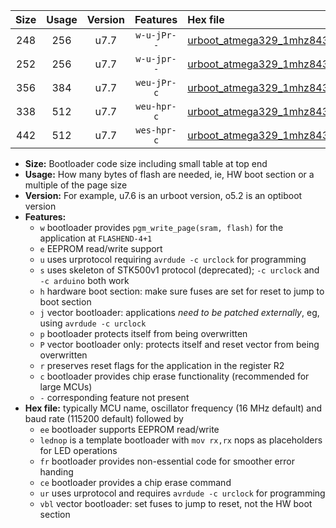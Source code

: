 |Size|Usage|Version|Features|Hex file|
|:-:|:-:|:-:|:-:|:--|
|248|256|u7.7|`w-u-jPr--`|[urboot_atmega329_1mhz8432_19200bps_lednop_ur_vbl.hex](https://raw.githubusercontent.com/stefanrueger/urboot.hex/main/mcus/atmega329/fcpu_1mhz8432/19200_bps/urboot_atmega329_1mhz8432_19200bps_lednop_ur_vbl.hex)|
|252|256|u7.7|`w-u-jpr--`|[urboot_atmega329_1mhz8432_19200bps_lednop_fr_ur_vbl.hex](https://raw.githubusercontent.com/stefanrueger/urboot.hex/main/mcus/atmega329/fcpu_1mhz8432/19200_bps/urboot_atmega329_1mhz8432_19200bps_lednop_fr_ur_vbl.hex)|
|356|384|u7.7|`weu-jPr-c`|[urboot_atmega329_1mhz8432_19200bps_ee_lednop_fr_ce_ur_vbl.hex](https://raw.githubusercontent.com/stefanrueger/urboot.hex/main/mcus/atmega329/fcpu_1mhz8432/19200_bps/urboot_atmega329_1mhz8432_19200bps_ee_lednop_fr_ce_ur_vbl.hex)|
|338|512|u7.7|`weu-hpr-c`|[urboot_atmega329_1mhz8432_19200bps_ee_lednop_fr_ce_ur.hex](https://raw.githubusercontent.com/stefanrueger/urboot.hex/main/mcus/atmega329/fcpu_1mhz8432/19200_bps/urboot_atmega329_1mhz8432_19200bps_ee_lednop_fr_ce_ur.hex)|
|442|512|u7.7|`wes-hpr-c`|[urboot_atmega329_1mhz8432_19200bps_ee_lednop_fr_ce.hex](https://raw.githubusercontent.com/stefanrueger/urboot.hex/main/mcus/atmega329/fcpu_1mhz8432/19200_bps/urboot_atmega329_1mhz8432_19200bps_ee_lednop_fr_ce.hex)|

- **Size:** Bootloader code size including small table at top end
- **Usage:** How many bytes of flash are needed, ie, HW boot section or a multiple of the page size
- **Version:** For example, u7.6 is an urboot version, o5.2 is an optiboot version
- **Features:**
  + `w` bootloader provides `pgm_write_page(sram, flash)` for the application at `FLASHEND-4+1`
  + `e` EEPROM read/write support
  + `u` uses urprotocol requiring `avrdude -c urclock` for programming
  + `s` uses skeleton of STK500v1 protocol (deprecated); `-c urclock` and `-c arduino` both work
  + `h` hardware boot section: make sure fuses are set for reset to jump to boot section
  + `j` vector bootloader: applications *need to be patched externally*, eg, using `avrdude -c urclock`
  + `p` bootloader protects itself from being overwritten
  + `P` vector bootloader only: protects itself and reset vector from being overwritten
  + `r` preserves reset flags for the application in the register R2
  + `c` bootloader provides chip erase functionality (recommended for large MCUs)
  + `-` corresponding feature not present
- **Hex file:** typically MCU name, oscillator frequency (16 MHz default) and baud rate (115200 default) followed by
  + `ee` bootloader supports EEPROM read/write
  + `lednop` is a template bootloader with `mov rx,rx` nops as placeholders for LED operations
  + `fr` bootloader provides non-essential code for smoother error handing
  + `ce` bootloader provides a chip erase command
  + `ur` uses urprotocol and requires `avrdude -c urclock` for programming
  + `vbl` vector bootloader: set fuses to jump to reset, not the HW boot section
